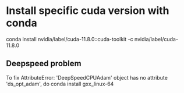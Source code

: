 # Install specific cuda version with conda
conda install nvidia/label/cuda-11.8.0::cuda-toolkit -c nvidia/label/cuda-11.8.0

## Deepspeed problem
To fix AttributeError: 'DeepSpeedCPUAdam' object has no attribute 'ds_opt_adam', do conda install gxx_linux-64
